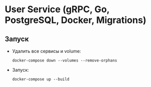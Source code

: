 # User Service (gRPC, Go, PostgreSQL, Docker, Migrations)

## Запуск
- Удалить все сервисы и volume:
  ```
  docker-compose down --volumes --remove-orphans
  ```

- Запуск:
  ```
  docker-compose up --build
  ```
 